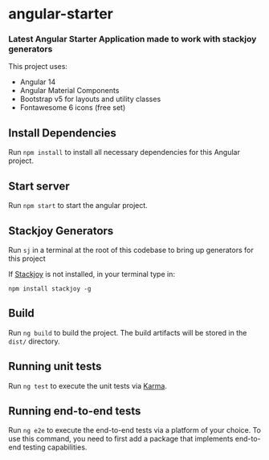 # angular-starter

### Latest Angular Starter Application made to work with stackjoy generators

This project uses:

- Angular 14
- Angular Material Components
- Bootstrap v5 for layouts and utility classes
- Fontawesome 6 icons (free set)

## Install Dependencies

Run `npm install` to install all necessary dependencies for this Angular project.

## Start server

Run `npm start` to start the angular project.


## Stackjoy Generators

Run `sj` in a terminal at the root of this codebase to bring up generators for this project

If [Stackjoy](https://www.stackjoy.com) is not installed, in your terminal type in: 

`npm install stackjoy -g`

## Build

Run `ng build` to build the project. The build artifacts will be stored in the `dist/` directory.

## Running unit tests

Run `ng test` to execute the unit tests via [Karma](https://karma-runner.github.io).

## Running end-to-end tests

Run `ng e2e` to execute the end-to-end tests via a platform of your choice. To use this command, you need to first add a package that implements end-to-end testing capabilities.


